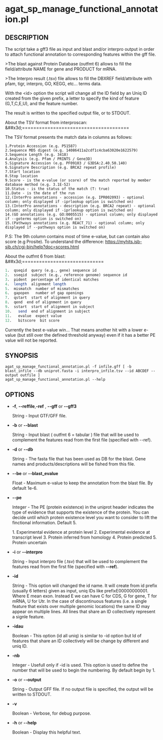 # agat\_sp\_manage\_functional\_annotation.pl

## DESCRIPTION

The script take a gff3 file as input and blast and/or interpro output in order
to attach functional annotation to corresponding features within the gff file.

\>The blast against Protein Database (outfmt 6) allows to fill the field/attribute
NAME for gene and PRODUCT for mRNA.

\>The Interpro result (.tsv) file allows to fill the DBXREF field/attribute with
pfam, tigr, interpro, GO, KEGG, etc... terms data.

With the &lt;id> option the script will change all the ID field by an Uniq ID
created from the given prefix, a letter to specify the kind of feature (G,T,C,E,U),
and the feature number.

The result is written to the specified output file, or to STDOUT.

About the TSV format from interproscan:
&##x3d;======================================

The TSV format presents the match data in columns as follows:

```
1.Protein Accession (e.g. P51587)
2.Sequence MD5 digest (e.g. 14086411a2cdf1c4cba63020e1622579)
3.Sequence Length (e.g. 3418)
4.Analysis (e.g. Pfam / PRINTS / Gene3D)
5.Signature Accession (e.g. PF09103 / G3DSA:2.40.50.140)
6.Signature Description (e.g. BRCA2 repeat profile)
7.Start location
8.Stop location
9.Score - is the e-value (or score) of the match reported by member database method (e.g. 3.1E-52)
10.Status - is the status of the match (T: true)
11.Date - is the date of the run
12.(InterPro annotations - accession (e.g. IPR002093) - optional column; only displayed if -iprlookup option is switched on)
13.(InterPro annotations - description (e.g. BRCA2 repeat) - optional column; only displayed if -iprlookup option is switched on)
14.(GO annotations (e.g. GO:0005515) - optional column; only displayed if --goterms option is switched on)
15.(Pathways annotations (e.g. REACT_71) - optional column; only displayed if --pathways option is switched on)
```

P.S: The 9th column contains most of time e-value, but can contain also score (e.g Prosite). To understand the difference: https://myhits.isb-sib.ch/cgi-bin/help?doc=scores.html

About the outfmt 6 from blast:
&##x3d;=============================

```perl
1.  qseqid  query (e.g., gene) sequence id
2.  sseqid  subject (e.g., reference genome) sequence id
3.  pident  percentage of identical matches
4.  length  alignment length
5.  mismatch  number of mismatches
6.  gapopen   number of gap openings
7.  qstart  start of alignment in query
8.  qend  end of alignment in query
9.  sstart  start of alignment in subject
10.   send  end of alignment in subject
11.   evalue  expect value
12.   bitscore  bit score
```

Currently the best e-value win... That means another hit with a lower e-value
(but still over the defined threshold anyway) even if it has a better PE value
will not be reported.

## SYNOPSIS

```
agat_sp_manage_functional_annotation.pl -f infile.gff [ -b blast_infile --db uniprot.fasta -i interpro_infile.tsv --id ABCDEF --output outfile ]
agat_sp_manage_functional_annotation.pl --help
```

## OPTIONS

- **-f**, **--reffile**,**-ref** , **--gff** or **--gff3**

    String - Input GTF/GFF file.

- **-b** or **--blast**

    String - Input blast ( outfmt 6 = tabular ) file that will be used to complement the features
    read from the first file (specified with --ref).

- **-d** or **--db**

    String - The fasta file that has been used as DB for the blast. Gene names and products/descriptions will be fished from this file.

- **--be** or **--blast\_evalue**

    Float - Maximum e-value to keep the annotation from the blast file. By default 1e-6.

- **--pe**

    Integer - The PE (protein existence) in the uniprot header indicates the type of evidence that supports the existence of the protein.
    You can decide until which protein existence level you want to consider to lift the finctional information. Default 5.

    1\. Experimental evidence at protein level
    2\. Experimental evidence at transcript level
    3\. Protein inferred from homology
    4\. Protein predicted
    5\. Protein uncertain

- **-i** or **--interpro**

    String - Input interpro file (.tsv) that will be used to complement the features read from
    the first file (specified with **--ref**).

- **-id**

    String - This option will changed the id name. It will create from id prefix (usually 6 letters) given as input, uniq IDs like prefixE00000000001. Where E mean exon. Instead E we can have C for CDS, G for gene, T for mRNA, U for Utr.
    In the case of discontinuous features (i.e. a single feature that exists over multiple genomic locations) the same ID may appear on multiple lines. All lines that share an ID collectively represent a signle feature.

- **-idau**

    Boolean - This option (id all uniq) is similar to -id option but Id of features that share an ID collectively will be change by different and uniq ID.

- **-nb**

    Integer - Usefull only if -id is used.
    This option is used to define the number that will be used to begin the numbering. By default begin by 1.

- **-o** or **--output**

    String - Output GFF file.  If no output file is specified, the output will be
    written to STDOUT.

- **-v**

    Boolean - Verbose, for debug purpose.

- **-h** or **--help**

    Boolean - Display this helpful text.

